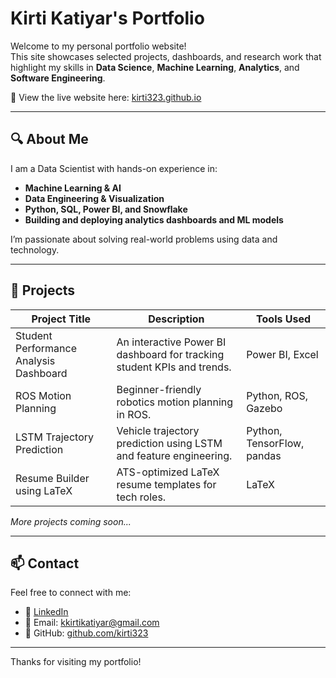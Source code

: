 # Kirti Katiyar's Portfolio

Welcome to my personal portfolio website!  
This site showcases selected projects, dashboards, and research work that highlight my skills in **Data Science**, **Machine Learning**, **Analytics**, and **Software Engineering**.

🔗 View the live website here: [kirti323.github.io](https://kirti323.github.io/Kirti.Github.io/)

---

## 🔍 About Me

I am a Data Scientist with hands-on experience in:
- **Machine Learning & AI**
- **Data Engineering & Visualization**
- **Python, SQL, Power BI, and Snowflake**
- **Building and deploying analytics dashboards and ML models**

I’m passionate about solving real-world problems using data and technology.

---

## 📁 Projects

| Project Title                            | Description                                                                 | Tools Used                                                       |
|------------------------------------------|-----------------------------------------------------------------------------|--------------------------------------|
| Student Performance Analysis Dashboard   | An interactive Power BI dashboard for tracking student KPIs and trends.    | Power BI, Excel     |
| ROS Motion Planning                      | Beginner-friendly robotics motion planning in ROS.                         | Python, ROS, Gazebo 
| LSTM Trajectory Prediction               | Vehicle trajectory prediction using LSTM and feature engineering.          | Python, TensorFlow, pandas
| Resume Builder using LaTeX               | ATS-optimized LaTeX resume templates for tech roles.                       | LaTeX   

*More projects coming soon...*

---

## 📫 Contact

Feel free to connect with me:

- 💼 [LinkedIn](www.linkedin.com/in/katiyarkirti)
- 📧 Email: kkirtikatiyar@gmail.com
- 📂 GitHub: [github.com/kirti323](https://github.com/kirti323)

---

Thanks for visiting my portfolio!
